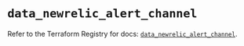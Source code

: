 # `data_newrelic_alert_channel`

Refer to the Terraform Registry for docs: [`data_newrelic_alert_channel`](https://registry.terraform.io/providers/newrelic/newrelic/3.51.0/docs/data-sources/alert_channel).
